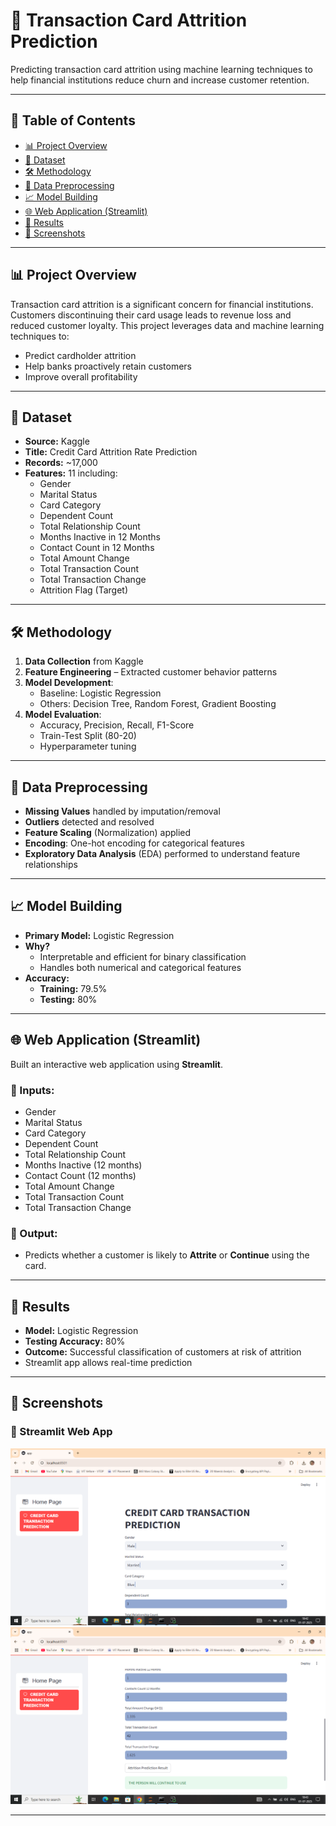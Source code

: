 # 🧾 Transaction Card Attrition Prediction

Predicting transaction card attrition using machine learning techniques to help financial institutions reduce churn and increase customer retention.

---

## 📌 Table of Contents

- [📊 Project Overview](#-project-overview)
- [📁 Dataset](#-dataset)
- [🛠️ Methodology](#️-methodology)
- [🧹 Data Preprocessing](#-data-preprocessing)
- [📈 Model Building](#-model-building)
- [🌐 Web Application (Streamlit)](#-web-application-streamlit)
- [📌 Results](#-results)
- [📸 Screenshots](#-screenshots)

---

## 📊 Project Overview

Transaction card attrition is a significant concern for financial institutions. Customers discontinuing their card usage leads to revenue loss and reduced customer loyalty. This project leverages data and machine learning techniques to:

- Predict cardholder attrition
- Help banks proactively retain customers
- Improve overall profitability

---

## 📁 Dataset

- **Source:** Kaggle  
- **Title:** Credit Card Attrition Rate Prediction  
- **Records:** ~17,000  
- **Features:** 11 including:
  - Gender
  - Marital Status
  - Card Category
  - Dependent Count
  - Total Relationship Count
  - Months Inactive in 12 Months
  - Contact Count in 12 Months
  - Total Amount Change
  - Total Transaction Count
  - Total Transaction Change
  - Attrition Flag (Target)

---

## 🛠️ Methodology

1. **Data Collection** from Kaggle
2. **Feature Engineering** – Extracted customer behavior patterns
3. **Model Development**:
   - Baseline: Logistic Regression
   - Others: Decision Tree, Random Forest, Gradient Boosting
4. **Model Evaluation**:
   - Accuracy, Precision, Recall, F1-Score
   - Train-Test Split (80-20)
   - Hyperparameter tuning

---

## 🧹 Data Preprocessing

- **Missing Values** handled by imputation/removal  
- **Outliers** detected and resolved  
- **Feature Scaling** (Normalization) applied  
- **Encoding**: One-hot encoding for categorical features  
- **Exploratory Data Analysis** (EDA) performed to understand feature relationships

---

## 📈 Model Building

- **Primary Model:** Logistic Regression
- **Why?**
  - Interpretable and efficient for binary classification
  - Handles both numerical and categorical features
- **Accuracy:**
  - **Training:** 79.5%
  - **Testing:** 80%

---

## 🌐 Web Application (Streamlit)

Built an interactive web application using **Streamlit**.

### 🔷 Inputs:
- Gender
- Marital Status
- Card Category
- Dependent Count
- Total Relationship Count
- Months Inactive (12 months)
- Contact Count (12 months)
- Total Amount Change
- Total Transaction Count
- Total Transaction Change

### 🔶 Output:
- Predicts whether a customer is likely to **Attrite** or **Continue** using the card.

---

## 📌 Results

- **Model:** Logistic Regression
- **Testing Accuracy:** 80%
- **Outcome:** Successful classification of customers at risk of attrition
- Streamlit app allows real-time prediction

---

## 📸 Screenshots

### 🔹 Streamlit Web App

![Streamlit UI Screenshot](streamlit_ui.PNG)
![Streamlit UI Screenshot](streamlit_ui2.PNG)


---

